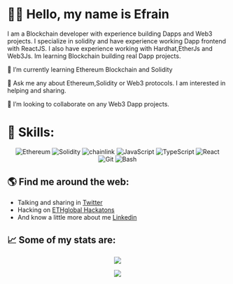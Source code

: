 # 👋🏻 Hello, my name is Efrain

I am a Blockchain  developer with experience building Dapps and Web3 projects. I specialize in solidity and have experience working  Dapp frontend  with ReactJS. I also have experience working  with Hardhat,EtherJs and Web3Js. Im learning Blockchain building real Dapp projects.

🌱 I’m currently learning Ethereum Blockchain and Solidity

💬 Ask me any about Ethereum,Solidity or Web3 protocols. I am interested in helping and sharing.

👯 I’m looking to collaborate on any Web3 Dapp projects.


# 🎯 Skills:
<p align="center">
  <img src="https://img.shields.io/badge/Ethereum-3C3C3D?style=for-the-badge&logo=Ethereum&logoColor=white" alt="Ethereum" />
  <img src="https://img.shields.io/badge/Solidity-e6e6e6?style=for-the-badge&logo=solidity&logoColor=black" alt="Solidity" />  
  <img src="https://img.shields.io/badge/chainlink-375BD2?style=for-the-badge&logo=chainlink&logoColor=white" alt="chainlink" />
  <img src="https://img.shields.io/badge/JavaScript-323330?style=for-the-badge&logo=javascript&logoColor=F7DF1E" alt="JavaScript" />
  <img src="https://img.shields.io/badge/TypeScript-007ACC?style=for-the-badge&logo=typescript&logoColor=white" alt="TypeScript" />
  <img src="https://img.shields.io/badge/React-20232A?style=for-the-badge&logo=react&logoColor=61DAFB" alt="React" />  
  <img src="https://img.shields.io/badge/Git-F05032?style=for-the-badge&logo=git&logoColor=white" alt="Git" />
  <img src="https://img.shields.io/badge/GNU%20Bash-4EAA25?style=for-the-badge&logo=GNU%20Bash&logoColor=white" alt="Bash" />
</p>

## 🌎 Find me around the web:
- Talking and sharing in <a href="https://twitter.com/0xefrain">Twitter</a>
- Hacking on <a href="https://showcase.ethglobal.com/">ETHglobal Hackatons</a>
- And know a little more about me <a href="https://www.linkedin.com/in/efraincuello/">Linkedin</a>

## 📈 Some of my stats are:
<p align="center">
  <img align="" src="https://github-readme-stats.vercel.app/api?username=0xefrain&theme=nightowl&show_icons=true&hide=contribs" />
</p>
<p align="center">
  <img align="" src="https://visitor-badge.laobi.icu/badge?page_id=0xefrain.0xefrain" />
</p>
